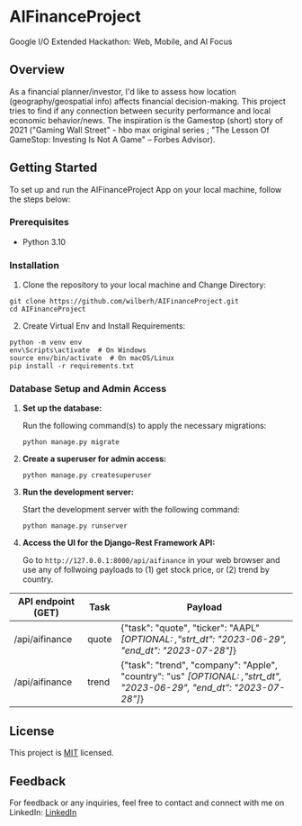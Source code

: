 # AIFinanceProject
Google I/O Extended Hackathon: Web, Mobile, and AI Focus

## Overview
As a financial planner/investor, I'd like to assess how location (geography/geospatial info) affects financial decision-making.  This project tries to find if any connection between security performance and local economic behavior/news.  The inspiration is the Gamestop (short) story of 2021 ("Gaming Wall Street" - hbo max original series ; "The Lesson Of GameStop: Investing Is Not A Game" – Forbes Advisor).


## Getting Started

To set up and run the AIFinanceProject App on your local machine, follow the steps below:

### Prerequisites

- Python 3.10

### Installation

1. Clone the repository to your local machine and Change Directory:

```
git clone https://github.com/wilberh/AIFinanceProject.git
cd AIFinanceProject
```
2. Create Virtual Env and Install Requirements:

```
python -m venv env
env\Scripts\activate  # On Windows
source env/bin/activate  # On macOS/Linux
pip install -r requirements.txt
```

### Database Setup and Admin Access

1. **Set up the database:**

   Run the following command(s) to apply the necessary migrations:

   ```
   python manage.py migrate
   ```

2. **Create a superuser for admin access:**

   ```
   python manage.py createsuperuser
   ```

3. **Run the development server:**

   Start the development server with the following command:

   ```
   python manage.py runserver
   ```

4. **Access the UI for the Django-Rest Framework API:**

   Go to `http://127.0.0.1:8000/api/aifinance` in your web browser and use any of follwoing payloads to 
   (1) get stock price, or (2) trend by country.

| API endpoint (GET)  |    Task       |    Payload    |
| -------------       | ------------- | ------------- |
| /api/aifinance      |    quote      | {"task": "quote", "ticker": "AAPL" *[OPTIONAL: ,"strt_dt": "2023-06-29", "end_dt": "2023-07-28"]*}             |
| /api/aifinance      |    trend      | {"task": "trend", "company": "Apple", "country": "us" *[OPTIONAL: ,"strt_dt", "2023-06-29", "end_dt": "2023-07-28"]*}  |

## License
This project is [MIT](https://github.com/your_username/your_repository/blob/master/LICENSE) licensed.

## Feedback
For feedback or any inquiries, feel free to contact and connect with me on LinkedIn:
[LinkedIn](https://www.linkedin.com/in/wilberhdez26/)

